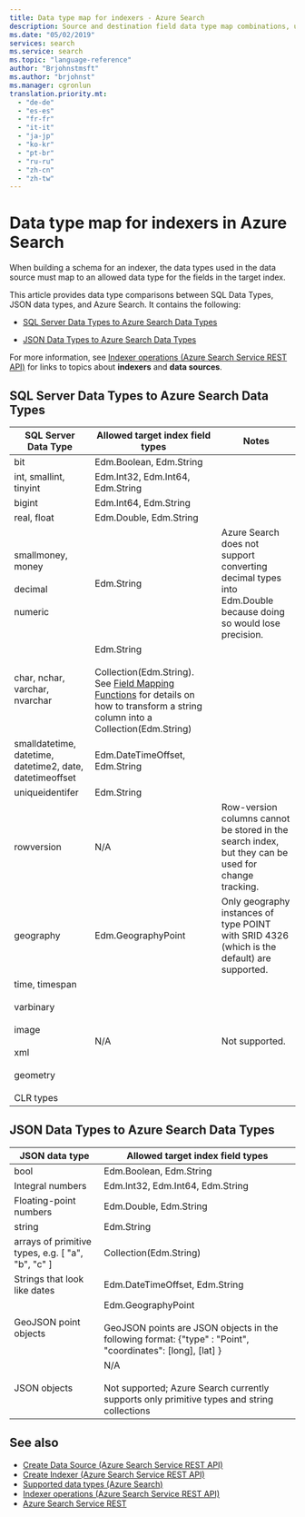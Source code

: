 ```yaml
---
title: Data type map for indexers - Azure Search
description: Source and destination field data type map combinations, used when crawling external data sources for data ingestion in an Azure Search index.
ms.date: "05/02/2019"
services: search
ms.service: search
ms.topic: "language-reference"
author: "Brjohnstmsft"
ms.author: "brjohnst"
ms.manager: cgronlun
translation.priority.mt:
  - "de-de"
  - "es-es"
  - "fr-fr"
  - "it-it"
  - "ja-jp"
  - "ko-kr"
  - "pt-br"
  - "ru-ru"
  - "zh-cn"
  - "zh-tw"
---
```

# Data type map for indexers in Azure Search

When building a schema for an indexer, the data types used in the data source must map to an allowed data type for the fields in the target index.  

This article provides data type comparisons between SQL Data Types, JSON data types, and Azure Search. It contains the following:  

- [SQL Server Data Types to Azure Search Data Types](#bkmk_sql_search)  

- [JSON Data Types to Azure Search Data Types](#bkmk_json_search)  

For more information, see [Indexer operations &#40;Azure Search Service REST API&#41;](indexer-operations.md) for links to topics about **indexers** and **data sources**.  

##  <a name="bkmk_sql_search"></a> SQL Server Data Types to Azure Search Data Types  

|SQL Server Data Type|Allowed target index field types|Notes|  
|--------------------------|--------------------------------------|-----------|  
|bit|Edm.Boolean, Edm.String||  
|int, smallint, tinyint|Edm.Int32, Edm.Int64, Edm.String||  
|bigint|Edm.Int64, Edm.String||  
|real, float|Edm.Double, Edm.String||  
|smallmoney, money<br /><br /> decimal<br /><br /> numeric|Edm.String|Azure Search does not support converting decimal types into Edm.Double because doing so would lose precision.|  
|char, nchar, varchar, nvarchar|Edm.String <br /><br/>Collection(Edm.String). See [Field Mapping Functions](create-indexer.md#FieldMappingFunctions) for details on how to transform a string column into a Collection(Edm.String)|  
|smalldatetime, datetime, datetime2, date, datetimeoffset|Edm.DateTimeOffset, Edm.String||  
|uniqueidentifer|Edm.String||  
|rowversion|N/A|Row-version columns cannot be stored in the search index, but they can be used for change tracking.|  
|geography|Edm.GeographyPoint|Only geography instances of type POINT with SRID 4326 (which is the default) are supported.|  
|time, timespan<br /><br /> varbinary<br /><br /> image<br /><br /> xml<br /><br /> geometry<br /><br /> CLR types|N/A|Not supported.|  

##  <a name="bkmk_json_search"></a> JSON Data Types to Azure Search Data Types  

|JSON data type|Allowed target index field types|  
|--------------------|--------------------------------------|  
|bool|Edm.Boolean, Edm.String|  
|Integral numbers|Edm.Int32, Edm.Int64, Edm.String|  
|Floating-point numbers|Edm.Double, Edm.String|  
|string|Edm.String|  
|arrays of primitive types, e.g. [ "a", "b", "c" ]|Collection(Edm.String)|  
|Strings that look like dates|Edm.DateTimeOffset, Edm.String|  
|GeoJSON point objects|Edm.GeographyPoint<br /><br /> GeoJSON points are JSON objects in the following format: {"type" : "Point", "coordinates": [long], [lat] }|  
|JSON objects|N/A<br /><br /> Not supported; Azure Search currently supports only primitive types and string collections|  

## See also  

+ [Create Data Source &#40;Azure Search Service REST API&#41;](create-data-source.md)   
+ [Create Indexer &#40;Azure Search Service REST API&#41;](create-indexer.md)   
+ [Supported data types &#40;Azure Search&#41;](supported-data-types.md)   
+ [Indexer operations &#40;Azure Search Service REST API&#41;](indexer-operations.md)   
+ [Azure Search Service REST](index.md)  
